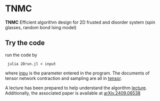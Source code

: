 # TNMC
**TNMC** Efficient algorithm design for 2D frusted and disorder system (spin glasses, random bond Ising model)

## Try the code
run the code  by 
```
 julia 2Drun.jl < input
```
where [inpu](src/input) is the parameter entered in the program. The documents of tensor network contraction and sampling are all in [tensor](src/Tensor.jl). 

A lecture has been prepared to help understand the algorithm [lecture](lecture/TNMC.ipynb). Additionally, the associated paper is available at [arXiv.2409.06538](https://doi.org/10.48550/arXiv.2409.06538)
